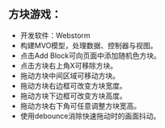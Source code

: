 ## 方块游戏：
* 开发软件：Webstorm
* 构建MVO模型，处理数据、控制器与视图。
* 点击Add Block可向页面中添加随机色方块。
* 点击方块右上角X可移除方块。
* 拖动方块中间区域可移动方块。
* 拖动方块右边框可改变方块宽度。
* 拖动方块下边框可改变方块高度。
* 拖动方块右下角可任意调整方块宽高。
* 使用debounce消除快速拖动时的画面抖动。


